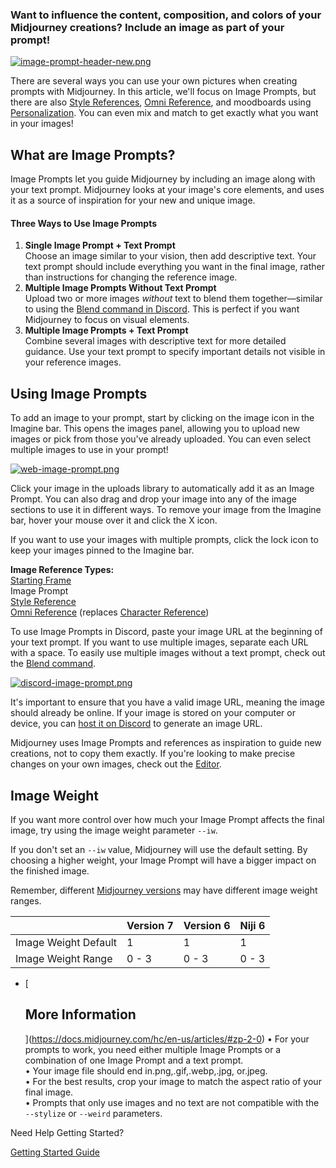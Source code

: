 ### Want to influence the content, composition, and colors of your Midjourney creations? Include an image as part of your prompt!

[![image-prompt-header-new.png](https://docs.midjourney.com/hc/article_attachments/35587202934029)](https://docs.midjourney.com/hc/article_attachments/35587202934029)

There are several ways you can use your own pictures when creating prompts with Midjourney. In this article, we'll focus on Image Prompts, but there are also [Style References](https://docs.midjourney.com/hc/en-us/articles/32180011136653), [Omni Reference](https://docs.midjourney.com/hc/en-us/articles/36285124473997), and moodboards using [Personalization](https://docs.midjourney.com/hc/en-us/articles/32433330574221). You can even mix and match to get exactly what you want in your images!

## What are Image Prompts?

Image Prompts let you guide Midjourney by including an image along with your text prompt. Midjourney looks at your image's core elements, and uses it as a source of inspiration for your new and unique image.

#### Three Ways to Use Image Prompts

1. **Single Image Prompt + Text Prompt**  
	Choose an image similar to your vision, then add descriptive text. Your text prompt should include everything you want in the final image, rather than instructions for changing the reference image.
2. **Multiple Image Prompts Without Text Prompt**  
	Upload two or more images *without* text to blend them together—similar to using the [Blend command in Discord](https://docs.midjourney.com/hc/en-us/articles/32635189884557). This is perfect if you want Midjourney to focus on visual elements.
3. **Multiple Image Prompts + Text Prompt**  
	Combine several images with descriptive text for more detailed guidance. Use your text prompt to specify important details not visible in your reference images.

## Using Image Prompts

To add an image to your prompt, start by clicking on the image icon in the Imagine bar. This opens the images panel, allowing you to upload new images or pick from those you've already uploaded. You can even select multiple images to use in your prompt!

[![web-image-prompt.png](https://docs.midjourney.com/hc/article_attachments/32045262768141)](https://docs.midjourney.com/hc/article_attachments/32045262768141)

Click your image in the uploads library to automatically add it as an Image Prompt. You can also drag and drop your image into any of the image sections to use it in different ways. To remove your image from the Imagine bar, hover your mouse over it and click the X icon.

If you want to use your images with multiple prompts, click the lock icon to keep your images pinned to the Imagine bar.

**Image Reference Types:**  
[Starting Frame](https://docs.midjourney.com/hc/en-us/articles/37460773864589)  
Image Prompt  
[Style Reference](https://docs.midjourney.com/hc/en-us/articles/32180011136653)  
[Omni Reference](https://docs.midjourney.com/hc/en-us/articles/36285124473997) (replaces [Character Reference](https://docs.midjourney.com/hc/en-us/articles/32162917505293))

To use Image Prompts in Discord, paste your image URL at the beginning of your text prompt. If you want to use multiple images, separate each URL with a space. To easily use multiple images without a text prompt, check out the [Blend command](https://docs.midjourney.com/hc/en-us/articles/32635189884557).

[![discord-image-prompt.png](https://docs.midjourney.com/hc/article_attachments/32045557877901)](https://docs.midjourney.com/hc/article_attachments/32045557877901)

It's important to ensure that you have a valid image URL, meaning the image should already be online. If your image is stored on your computer or device, you can [host it on Discord](https://docs.midjourney.com/hc/en-us/articles/32558957919117) to generate an image URL.

Midjourney uses Image Prompts and references as inspiration to guide new creations, not to copy them exactly. If you're looking to make precise changes on your own images, check out the [Editor](https://docs.midjourney.com/hc/en-us/articles/32764383466893).

## Image Weight

If you want more control over how much your Image Prompt affects the final image, try using the image weight parameter `--iw`.

If you don't set an `--iw` value, Midjourney will use the default setting. By choosing a higher weight, your Image Prompt will have a bigger impact on the finished image.

Remember, different [Midjourney versions](https://docs.midjourney.com/hc/en-us/articles/32199405667853) may have different image weight ranges.

|  | Version 7 | Version 6 | Niji 6 |
| --- | --- | --- | --- |
| Image Weight Default | 1 | 1 | 1 |
| Image Weight Range | 0 - 3 | 0 - 3 | 0 - 3 |

- [
	## More Information
	](https://docs.midjourney.com/hc/en-us/articles/#zp-2-0)
	• For your prompts to work, you need either multiple Image Prompts or a combination of one Image Prompt and a text prompt.  
	• Your image file should end in.png,.gif,.webp,.jpg, or.jpeg.  
	• For the best results, crop your image to match the aspect ratio of your final image.  
	• Prompts that only use images and no text are not compatible with the `--stylize` or `--weird` parameters.

Need Help Getting Started?  
  
[Getting Started Guide](https://docs.midjourney.com/hc/en-us/articles/33329261836941)